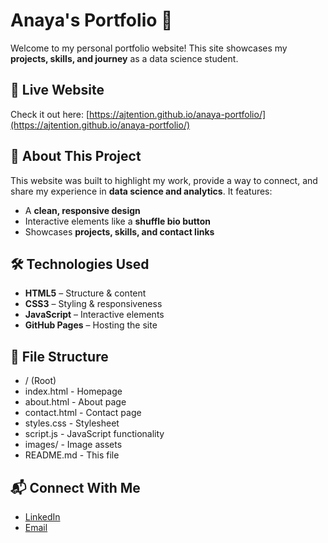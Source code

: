 # Anaya's Portfolio 🌟  
Welcome to my personal portfolio website! This site showcases my **projects, skills, and journey** as a data science student.

## 🚀 Live Website  
Check it out here: [https://ajtention.github.io/anaya-portfolio/](https://ajtention.github.io/anaya-portfolio/)  

## 📌 About This Project  
This website was built to highlight my work, provide a way to connect, and share my experience in **data science and analytics**. It features:  
- A **clean, responsive design**  
- Interactive elements like a **shuffle bio button**  
- Showcases **projects, skills, and contact links**  

## 🛠️ Technologies Used  
- **HTML5** – Structure & content  
- **CSS3** – Styling & responsiveness  
- **JavaScript** – Interactive elements  
- **GitHub Pages** – Hosting the site  

## 📂 File Structure  
- / (Root)
- index.html - Homepage  
- about.html - About page  
- contact.html - Contact page  
- styles.css - Stylesheet  
- script.js - JavaScript functionality  
- images/ - Image assets  
- README.md - This file

## 📬 Connect With Me  
- [LinkedIn](https://linkedin.com/in/anayatention)
- [Email](ajtention@gmail.com)
